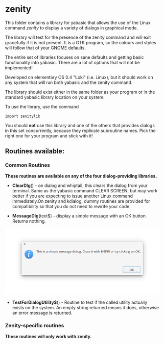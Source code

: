 # zenity

This folder contains a library for yabasic that allows the use of the Linux command *zenity* to display a variety of dialogs in graphical mode.

The library will test for the presence of the zenity command and will exit gracefully if it is not present. It is a GTK program, so the colours and styles will follow that of your GNOME defaults.

The entire set of libraries focuses on sane defaults and getting basic functionality into yabasic. There are a lot of options that will not be implemented!

Developed on elementary OS 0.4 "Loki" (i.e. Linux), but it should work on any system that will run both yabasic and the zenity command.

The library should exist either in the same folder as your program or in the standard yabasic library location on your system.

To use the library, use the command 

    import zenitylib

You should **not** use this library and one of the others that provides dialogs in this set concurrently, because they replicate subroutine names. Pick the right one for your program and stick with it!

## Routines available:

### Common Routines

**These routines are available on any of the four dialog-providing libraries.**

+ **ClearDlg**() - on dialog and whiptail, this clears the dialog from your terminal. Same as the yabasic command CLEAR SCREEN, but may work better if you are expecting to issue another Linux command immediately.On zenity and kdialog, dummy routines are provided for compatibility so that you do not need to rewrite your code.

+ **MessageDlg**(text$) - display a simple message with an OK button. Returns nothing.

![MessageDlg](imgs/MessageDlg.png)
+ **TestForDialogUtility\$**\(\) - Routine to test if the called utility actually exists on the system. An empty string returned means it does, otherwise an error message is returned.

### Zenity-specific routines

**These routines will only work with zenity.**





